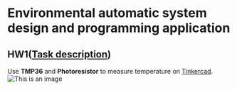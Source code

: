 # Environmental automatic system design and programming application

## HW1([Task description](https://github.com/b06608062/temperature-detection-arduino/blob/master/環境自動化－作業一.pdf))
Use **TMP36** and **Photoresistor** to measure temperature on [Tinkercad](https://www.tinkercad.com).
![This is an image](https://github.com/b06608062/temperature-detection-arduino/blob/master/demo_image/截圖%202022-04-03%20上午11.08.19.png)
